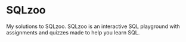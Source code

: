 # SQLzoo
My solutions to SQLzoo. SQLzoo is an interactive SQL playground with assignments and quizzes made to help you learn SQL.
